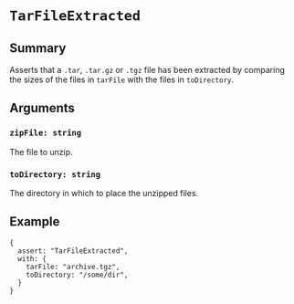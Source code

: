 # `TarFileExtracted`

## Summary

Asserts that a `.tar`, `.tar.gz` or `.tgz` file has been extracted by comparing the sizes of the files in `tarFile` with the files in `toDirectory`.

## Arguments

### `zipFile: string`

The file to unzip.

### `toDirectory: string`

The directory in which to place the unzipped files.

## Example

```json5
{
  assert: "TarFileExtracted",
  with: {
    tarFile: "archive.tgz",
    toDirectory: "/some/dir",
  }
}
```
